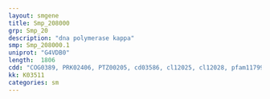 ```yaml
---
layout: smgene
title: Smp_208000
grp: Smp_20
description: "dna polymerase kappa"
smp: Smp_208000.1
uniprot: "G4VDB0"
length:  1806
cdd: "COG0389, PRK02406, PTZ00205, cd03586, cl12025, cl12028, pfam11799"
kk: K03511
categories: sm
---
```

